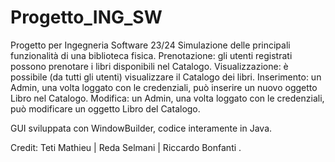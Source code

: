 # Progetto_ING_SW
Progetto per Ingegneria Software 23/24 
Simulazione delle principali funzionalità di una biblioteca fisica. 
Prenotazione: gli utenti registrati possono prenotare i libri disponibili nel Catalogo.
Visualizzazione: è possibile (da tutti gli utenti) visualizzare il Catalogo dei libri.
Inserimento: un Admin, una volta loggato con le credenziali, può inserire un nuovo oggetto Libro nel Catalogo.
Modifica: un Admin, una volta loggato con le credenziali, può modificare un oggetto Libro del Catalogo.

GUI sviluppata con WindowBuilder, codice interamente in Java.

Credit: Teti Mathieu |  Reda Selmani  |   Riccardo Bonfanti
.
